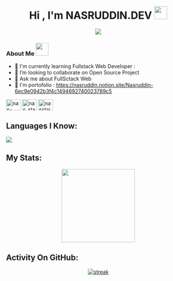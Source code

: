 
<h1 align="center">Hi , I'm NASRUDDIN.DEV <img src="https://media.giphy.com/media/hvRJCLFzcasrR4ia7z/giphy.gif" width="35"></h1>
<p align="center">
 <a target="_blank" href="https://github.com/DenverCoder1/readme-typing-svg"><img src="https://readme-typing-svg.herokuapp.com?color=F7EE2C&center=true&vCenter=true&height=60&lines=FullSctack+Web+Developer;N%20A%20S.D%20E%20V&center=true&width=500&height=50"></a>
</p>

### About Me <img src="https://media.giphy.com/media/hvRJCLFzcasrR4ia7z/giphy.gif" width="35">


- 🌱 I'm currently learning Fullstack Web Developer : 
- 👯 I’m looking to collaborate on Open Source Project
- 💬 Ask me about FullSctack Web
- 🚀 I'm portofolio : https://nasruddin.notion.site/Nasruddin-6ec9e0942b3f4c1494692740023789c5

<a href="https://www.linkedin.com/in/nas-ruddin/" target="_blank"><img align="center" src="https://cdn.jsdelivr.net/npm/simple-icons@3.0.1/icons/linkedin.svg" alt="nas-ruddin" height="30" width="40" /></a>
<a href="https://www.instagram.com/nas_staiko/" target="_blank"><img align="center" src="https://cdn.jsdelivr.net/npm/simple-icons@3.0.1/icons/instagram.svg" alt="nas_staiko" height="30" width="40" /></a>
<a href="https://www.youtube.com/channel/UC2f0vQuv6j7FHySx-XCktdw" target="_blank"><img align="center" src="https://cdn.jsdelivr.net/npm/simple-icons@3.0.1/icons/youtube.svg" alt="nasstaiko" height="30" width="40" /></a>

## Languages I Know:

<p align="left"> <a href="https://github.com/nasdev07"><img src="https://skillicons.dev/icons?i=vscode,css,html,js,bots,github,nodejs,laravel,mysql"> </a> </p>

## My Stats:
<p align="center">
<img height="200px" src="https://github-readme-stats.vercel.app/api?username=nasdev07&hide_border=true&show_icons=true&count_private=true&theme=gruvbox&bg_color=151515">
</p>

## Activity On GitHub:

<p align="center">
  <a href="https://github.com/nasdev07">      
<img title="stats" alt="streak" src="https://github-readme-streak-stats.herokuapp.com/?user=nasdev07&theme=dark&hide_border=true&stroke=f53b3b"/>
</a> 
</p>
